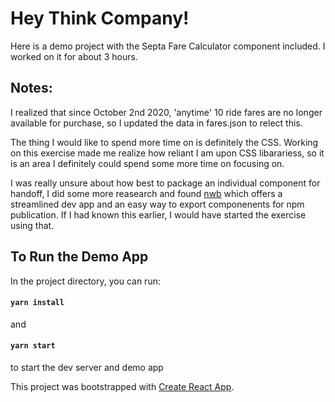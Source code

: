 # Hey Think Company!

Here is a demo project with the Septa Fare Calculator component included. I worked on it for about 3 hours.

## Notes:

I realized that since October 2nd 2020, 'anytime' 10 ride fares are no longer available for purchase, so I updated the data in fares.json to relect this.

The thing I would like to spend more time on is definitely the CSS. Working on this exercise made me realize how reliant I am upon CSS libarariess, so it is an area I definitely could spend some more time on focusing on.

I was really unsure about how best to package an individual component for handoff, I did some more reasearch and found [nwb](https://github.com/insin/nwb) which offers a streamlined dev app and an easy way to export componenents for npm publication. If I had known this earlier, I would have started the exercise using that.

## To Run the Demo App

In the project directory, you can run:

#### `yarn install`

and

#### `yarn start`

to start the dev server and demo app

This project was bootstrapped with [Create React App](https://github.com/facebook/create-react-app).
